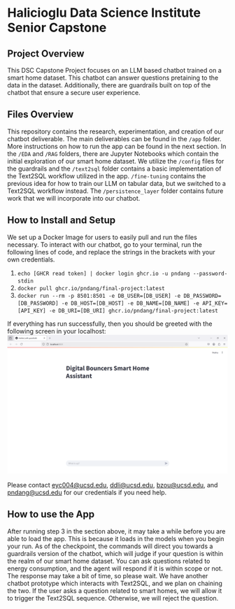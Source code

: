 # Halicioglu Data Science Institute Senior Capstone

## Project Overview
This DSC Capstone Project focuses on an LLM based chatbot trained on a smart home dataset. This chatbot can answer questions pretaining to the data in the dataset. Additionally, there are guardrails built on top of the chatbot that ensure a secure user experience.

## Files Overview
This repository contains the research, experimentation, and creation of our chatbot deliverable. The main deliverables can be found in the `/app` folder. More instructions on how to run the app can be found in the next section. In the `/EDA` and   `/RAG` folders, there are Jupyter Notebooks which contain the initial exploration of our smart home dataset. We utilize the `/config` files for the guardrails and the `/text2sql` folder contains a basic implementation of the Text2SQL workflow utilized in the app. `/fine-tuning` contains the previous idea for how to train our LLM on tabular data, but we switched to a Text2SQL workflow instead. The `/persistence_layer` folder contains future work that we will incorporate into our chatbot. 

## How to Install and Setup
We set up a Docker Image for users to easily pull and run the files necessary. To interact with our chatbot, go to your terminal, run the following lines of code, and replace the strings in the brackets with your own credentials. 
1. `echo [GHCR read token] | docker login ghcr.io -u pndang --password-stdin`
2. `docker pull ghcr.io/pndang/final-project:latest`
3. `docker run --rm -p 8501:8501 -e DB_USER=[DB_USER] -e DB_PASSWORD=[DB_PASSWORD] -e DB_HOST=[DB_HOST] -e DB_NAME=[DB_NAME] -e API_KEY=[API_KEY] -e DB_URI=[DB_URI] ghcr.io/pndang/final-project:latest`

If everything has run successfully, then you should be greeted with the following screen in your localhost:
![Opening Screen](/images/opening_screen.png)

Please contact eyc004@ucsd.edu, ddli@ucsd.edu, bzou@ucsd.edu, and pndang@ucsd.edu for our credentials if you need help.


## How to use the App
After running step 3 in the section above, it may take a while before you are able to load the app. This is because it loads in the models when you begin your run. As of the checkpoint, the commands will direct you towards a guardrails version of the chatbot, which will judge if your question is within the realm of our smart home dataset. You can ask questions related to energy consumption, and the agent will respond if it is within scope or not. The response may take a bit of time, so please wait. We have another chatbot prototype which interacts with Text2SQL, and we plan on chaining the two. If the user asks a question related to smart homes, we will allow it to trigger the Text2SQL sequence. Otherwise, we will reject the question. 

